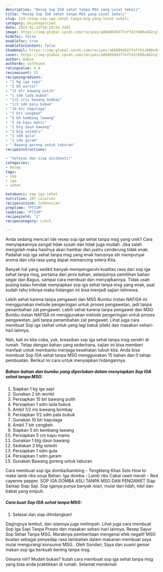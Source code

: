 ```yaml
---
description: "Resep Sop IGA sehat tanpa MSG yang Lezat Sekali"
title: "Resep Sop IGA sehat tanpa MSG yang Lezat Sekali"
slug: 524-resep-sop-iga-sehat-tanpa-msg-yang-lezat-sekali
category: Uncategorized
date: 2023-01-22T18:29:54.326Z
image: https://img-global.cpcdn.com/recipes/a8b88949277eff43/680x482cq70/sop-iga-sehat-tanpa-msg-foto-resep-utama.jpg
hideToc: false
enableToc: true
enableTocContent: false
thumbnail: https://img-global.cpcdn.com/recipes/a8b88949277eff43/680x482cq70/sop-iga-sehat-tanpa-msg-foto-resep-utama.jpg
cover: https://img-global.cpcdn.com/recipes/a8b88949277eff43/680x482cq70/sop-iga-sehat-tanpa-msg-foto-resep-utama.jpg
author: Admin
authorAv: notfound
ratingvalue: 4.9
reviewcount: 25
recipeingredient:
- "1 kg iga sapi"
- "2 bh wortel"
- "15 btr bawang putih"
- "1 sdm lada bubuk"
- "1/2 iris bawang bombay"
- "1/2 sdm pala bubuk"
- "10 btr kapulaga"
- "7 btr cengkeh"
- "5 bh kembang lawang"
- "5 cm kayu manis"
- "1 btg daun bawang"
- "2 btg seledri"
- "1 sdm gula"
- "1 sdm garam"
- " Bawang goreng untuk taburan"
recipeinstructions:

- "Selesai dan siap dinikmati!"
categories:
- Resep
tags:
- sop
- iga
- sehat

katakunci: sop iga sehat 
nutrition: 287 calories
recipecuisine: Indonesian
preptime: "PT31M"
cooktime: "PT31M"
recipeyield: "1"
recipecategory: Lunch

---
```





Anda sedang mencari ide resep sop iga sehat tanpa msg yang unik? Cara menyiapkannya sangat tidak susah dan tidak juga mudah. Jika salah mengolah maka hasilnya akan hambar dan justru cenderung tidak enak. Padahal sop iga sehat tanpa msg yang enak harusnya sih mempunyai aroma dan cita rasa yang dapat memancing selera Kita.





Banyak hal yang sedikit banyak mempengaruhi kualitas rasa dari sop iga sehat tanpa msg, pertama dari jenis bahan, selanjutnya pemilihan bahan segar dan Bagus, sampai cara membuat dan menyajikannya. Tidak usah pusing kalau hendak menyiapkan sop iga sehat tanpa msg yang enak,      asal sudah tahu triknya maka hidangan ini bisa menjadi sajian istimewa.














Lebih sehat karena tanpa pengawet dan MSG Bumbu instan NAFISA ini menggunakan metode pengeringan untuk proses pengawetan, jadi tanpa penambahan zat pengawet. Lebih sehat karena tanpa pengawet dan MSG Bumbu instan NAFISA ini menggunakan metode pengeringan untuk proses pengawetan, jadi tanpa penambahan zat pengawet. Lihat juga cara membuat Sop iga (sehat untuk yang lagi batuk pilek) dan masakan sehari-hari lainnya.






Nah, kali ini kita coba, yuk, kreasikan sop iga sehat tanpa msg sendiri di rumah. Tetap dengan bahan yang sederhana, sajian ini bisa memberi manfaat untuk membantu menjaga kesehatan tubuh kita. Anda bisa membuat Sop IGA sehat tanpa MSG menggunakan 15 bahan dan 0 tahap pembuatan. Berikut ini cara untuk menyiapkan hidangannya.

<!--inarticleads1-->

##### Bahan-bahan dan bumbu yang diperlukan dalam menyiapkan Sop IGA sehat tanpa MSG:

1. Siapkan 1 kg iga sapi
1. Gunakan 2 bh wortel
1. Persiapkan 15 btr bawang putih
1. Persiapkan 1 sdm lada bubuk
1. Ambil 1/2 iris bawang bombay
1. Persiapkan 1/2 sdm pala bubuk
1. Gunakan 10 btr kapulaga
1. Ambil 7 btr cengkeh
1. Siapkan 5 bh kembang lawang
1. Persiapkan 5 cm kayu manis
1. Gunakan 1 btg daun bawang
1. Sediakan 2 btg seledri
1. Persiapkan 1 sdm gula
1. Persiapkan 1 sdm garam
1. Gunakan  Bawang goreng untuk taburan


Cara membuat sop iga domba/kambing - Tengkleng Khas Solo How to make lamb ribs soup Bahan. Iga domba - Lamb ribs Cabai rawit merah - Red cayenne pepper. SOP IGA DOMBA ASLI TANPA MSG DAN PENGAWET Siap Santap Siap Saji. Sop iganya punya banyak isian, mulai dari lidah, kikil dan babat yang empuk. 

<!--inarticleads2-->

##### Cara buat Sop IGA sehat tanpa MSG:


1. Selesai dan siap dihidangkan!

Dagingnya lembut, dan isiannya juga melimpah. Lihat juga cara membuat Sop Iga Sapi Tanpa Presto dan masakan sehari-hari lainnya. Resep Sayur Sop Sehat Tanpa MSG. Maraknya pemberitaan mengenai efek negatif MSG buatan sebagai penyedap rasa tambahan dalam makanan membuat saya mulai mengurangi konsumsi MSG.. Oleh Sondari, Saya dan suami gemar makan sop iga berkuah bening tanpa msg. 

Gimana nih? Mudah bukan? Itulah cara membuat sop iga sehat tanpa msg yang bisa anda praktikkan di rumah. Selamat menikmati
